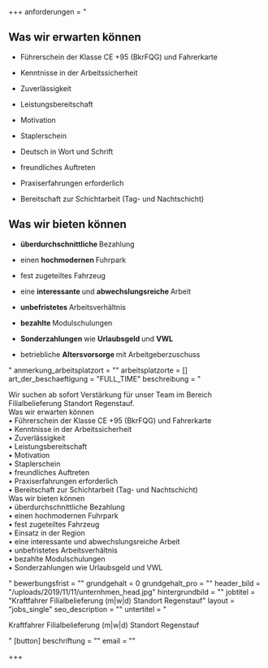 +++
anforderungen = "<h2>Was wir erwarten können</h2><ul><li><p>Führerschein der Klasse CE +95 (BkrFQG) und Fahrerkarte</p></li><li><p>Kenntnisse in der Arbeitssicherheit</p></li><li><p>Zuverlässigkeit</p></li><li><p>Leistungsbereitschaft</p></li><li><p>Motivation</p></li><li><p>Staplerschein</p></li><li><p>Deutsch in Wort und Schrift</p></li><li><p>freundliches Auftreten</p></li><li><p>Praxiserfahrungen erforderlich</p></li><li><p>Bereitschaft zur Schichtarbeit (Tag- und Nachtschicht)</p></li></ul><p></p><h2>Was wir bieten können</h2><ul><li><p><strong>überdurchschnittliche </strong>Bezahlung</p></li><li><p>einen <strong>hochmodernen </strong>Fuhrpark</p></li><li><p>fest zugeteiltes Fahrzeug</p></li><li><p>eine <strong>interessante </strong>und <strong>abwechslungsreiche </strong>Arbeit</p></li><li><p><strong>unbefristetes </strong>Arbeitsverhältnis</p></li><li><p><strong>bezahlte </strong>Modulschulungen</p></li><li><p><strong>Sonderzahlungen </strong>wie <strong>Urlaubsgeld </strong>und <strong>VWL</strong></p></li><li><p>betriebliche <strong>Altersvorsorge </strong>mit Arbeitgeberzuschuss</p></li></ul>"
anmerkung_arbeitsplatzort = ""
arbeitsplatzorte = []
art_der_beschaeftigung = "FULL_TIME"
beschreibung = "<p>Wir suchen ab sofort Verstärkung für unser Team im Bereich Filialbelieferung Standort Regenstauf.<br>Was wir erwarten können<br>• Führerschein der Klasse CE +95 (BkrFQG) und Fahrerkarte<br>• Kenntnisse in der Arbeitssicherheit<br>• Zuverlässigkeit<br>• Leistungsbereitschaft<br>• Motivation<br>• Staplerschein<br>• freundliches Auftreten<br>• Praxiserfahrungen erforderlich<br>• Bereitschaft zur Schichtarbeit (Tag- und Nachtschicht)<br>Was wir bieten können<br>• überdurchschnittliche Bezahlung<br>• einen hochmodernen Fuhrpark<br>• fest zugeteiltes Fahrzeug<br>• Einsatz in der Region<br>• eine interessante und abwechslungsreiche Arbeit<br>• unbefristetes Arbeitsverhältnis<br>• bezahlte Modulschulungen<br>• Sonderzahlungen wie Urlaubsgeld und VWL</p>"
bewerbungsfrist = ""
grundgehalt = 0
grundgehalt_pro = ""
header_bild = "/uploads/2019/11/11/unternhmen_head.jpg"
hintergrundbild = ""
jobtitel = "Kraftfahrer Filialbelieferung (m|w|d) Standort Regenstauf"
layout = "jobs_single"
seo_description = ""
untertitel = "<p>Kraftfahrer Filialbelieferung (m|w|d) Standort Regenstauf</p>"
[button]
beschriftung = ""
email = ""

+++
